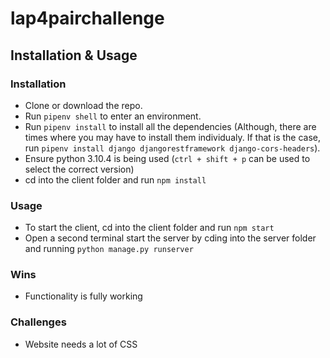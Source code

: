 # lap4pairchallenge

## Installation & Usage

### Installation

* Clone or download the repo.
* Run `pipenv shell` to enter an environment. 
* Run `pipenv install` to install all the dependencies (Although, there are times where you may have to install them individualy. If that is the case, run `pipenv install django djangorestframework django-cors-headers`). 
* Ensure python 3.10.4 is being used (`ctrl + shift + p` can be used to select the correct version)
* cd into the client folder and run `npm install`

### Usage

* To start the client, cd into the client folder and run `npm start`
* Open a second terminal start the server by cding into the server folder and running `python manage.py runserver`

### Wins
* Functionality is fully working

### Challenges
* Website needs a lot of CSS

